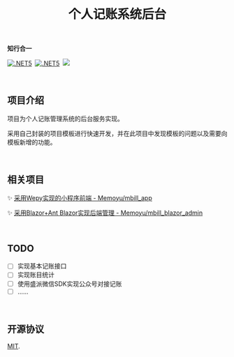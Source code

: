 <h1  align="center">
     <span  align="center">
 	 	个人记账系统后台
     </span>
</h1>



&nbsp;

**知行合一**

[![.NET5](https://img.shields.io/badge/.NET5.0.0-3963bc.svg)](https://dotnet.microsoft.com/download)&ensp;[![.NET5](https://img.shields.io/badge/Memoyu.Core-.NET5-red)](https://github.com/Memoyu/Memoyu.Core)&ensp;[![](https://img.shields.io/badge/license-MIT-3963bc.svg)](LICENSE)

&nbsp;

## 项目介绍

项目为个人记账管理系统的后台服务实现。

采用自己封装的项目模板进行快速开发，并在此项目中发现模板的问题以及需要向模板新增的功能。

&nbsp;

## 相关项目

✨ [采用Wepy实现的小程序前端 - Memoyu/mbill_app](https://github.com/Memoyu/mbill_app)

✨ [采用Blazor+Ant Blazor实现后端管理 - Memoyu/mbill_blazor_admin](https://github.com/Memoyu/mbill_blazor_admin)

&nbsp;

## TODO

- [ ] 实现基本记账接口
- [ ] 实现账目统计
- [ ] 使用盛派微信SDK实现公众号对接记账
- [ ] ......

&nbsp;

## 开源协议

[MIT](LICENSE).
